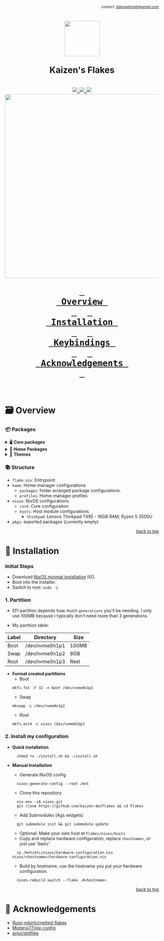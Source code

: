 ###### *<div align=right><sub>contact: dalewaltergh@gmail.com</sub></div>*

<h1 align='center'>  
  <img src='https://files.catbox.moe/i4twd5.png' width='115px' />

  Kaizen's Flakes<br />
  <div align='center'>
    <a href='https://nixos.org'>
      <img src='https://img.shields.io/badge/NixOS-unstable-blue.svg?style=for-the-badge&labelColor=303446&logo=NixOS&logoColor=white&color=91D7E3'>
    </a>
    <a href='https://github.com/kaizen-dw/Flakes/stargazers'>
      <img src='https://img.shields.io/github/stars/kaizen-dw/FLakes?color=F5BDE6&labelColor=303446&style=for-the-badge&logo=starship&logoColor=F5BDE6'>
    </a>
    <a href='https://github.com/kaizen-dw/Flakes/'>
      <img src='https://img.shields.io/github/repo-size/kaizen-dw/Flakes?color=C6A0F6&labelColor=303446&style=for-the-badge&logo=github&logoColor=C6A0F6'>
    </a>
    <img src='https://raw.githubusercontent.com/catppuccin/catppuccin/main/assets/palette/macchiato.png' width='600px' />
  </div>


  **[<kbd> <br> Overview <br> </kbd>](#-Overview)** 
  **[<kbd> <br> Installation <br> </kbd>](#-Installation)** 
  **[<kbd> <br> &nbsp;Keybindings&nbsp; <br> </kbd>](#-Keybindings)** 
  **[<kbd> <br> Acknowledgements&nbsp; <br> </kbd>](#-Acknowledgements)**

</h1><br />

# 🗃️ Overview

### 📦 Packages

<details>
<summary>🖥️ <b>Core packages</b></summary><br />

- Shell: [bash][bash]
- Text Editor: [neovim][neovim]
- Syntax Highlighting: [bat][bat]
- System Resource Monitor: [btop][btop]
- Sound Server: [pipewire][pipewire]
- Containerization Tool: [podman][podman]

</details>

<details>
<summary>🎯 <b>Home Packages</b></summary><br />

- **Terminal:** [Foot][Foot] & [Kitty][Kitty]
- **Text Editor:** [LunarVim][LunarVim] & [VSCodium][VSCodium]
- **Display/Desktop Packages:**
  - Window Manager: [Hyprland][Hyprland]
  - Widgets: [Aylurs Gtk Shell][Ags]
  - Wallpaper: [Swww][Swww]
  - Browser: [Firefox][Firefox]
- **CLI Packages**
  - File Manager: [yazi][yazi]
  - System Information Tool: [neofetch][neofetch]
  - Terminal Multiplexer: [tmux][tmux] & [zellij][zellij]
- **Media Packages**
  - Media Player: [mpv][mpv]
  - Image Viewer: [swayimg][swayimg]
  - Audio Control: [pavucontrol][pavucontrol]
- **Other Packages**
  - Game Engine: [godot][godot]
  - Raster Graphics: [krita][krita]
  - 3D Graphics: [blender][blender]
  - Pixel Art Tool: [aseprite][aseprite]
  - Document Viewer: [zathura][zathura]

</details>

<details>
<summary>🎨 <b>Themes</b></summary>

- Color Scheme: [Catppuccin][Catppuccin]
- Cursor: [Bibata Modern Ice][Bibata-Cursor]
- Icons: [Papirus Dark][Papirus-icon-theme]

</details>

### 📚 Structure
- `flake.nix`: Entrypoint
- `home`: Home-manager configurations
    - `packages`: folder arranged package configurations.
    - `profiles`: Home-manager profiles
- `nixos`: NixOS configurations.
    - `core`: Core configuration
    - `hosts`: Host module configurations
        - `thinkpad`: Lenovo Thinkpad T495 - 16GB RAM, Ryzen 5 3500U
- `pkgs`: exported packages (currently empty)

<p align="right"><a href="#top">back to top</a></p>

# 🚀 Installation
### Initial Steps
- Download [NixOS minimal installation](https://nixos.org/download) ISO.
- Boot into the installer.
- Switch to root: `sudo -i`

### 1. Partition
- EFI partition depends how much `generations` you'll be needing. I only use 100MB because I typically don't need more than 3 generations.

- My partition table:

| Label |   Directory    | Size  |
| ----- | -------------- | ----- |
| Boot  | /dev/nvme0n1p1 | 100MB |
| Swap  | /dev/nvme0n1p2 |  8GB  |
| Root  | /dev/nvme0n1p3 | Rest  |

- **Format created partitions**
    - Boot
    ```
    mkfs.fat -F 32 -n boot /dev/nvme0n1p1
    ```
    - Swap
    ```
    mkswap -L /dev/nvme0n1p2
    ```
    - Root
    ```
    mkfs.ext4 -L nixos /dev/nvme0n1p3
    ```

### 2. Install my configuration
- **Quick installation**
  ```
    chmod +x ./install.sh && ./install.sh
  ```

- **Manual Installation**
  - Generate NixOS config

  ```
    nixos-generate-config --root /mnt
  ```

  - Clone this repository

  ```
    nix-env -iA nixos.git 
    git clone https://github.com/kaizen-dw/Flakes && cd Flakes
  ```

  - Add Submodules (Ags widgets)

  ```
    git submodule init && git submodule update
  ```

  - Optional: Make your own host at `Flakes/nixos/hosts`
  - Copy and replace hardware configuration, replace `<hostname>`, or just use 'basic'

  ```
    cp /mnt/etc/nixos/hardware-configuration.nix nixos/<hostname>/hardware-configuration.nix
  ```

  - Build by hostname, use the hostname you put your hardware configuration. 

  ```
    nixos-rebuild switch --flake .#<hostname>
  ```

<p align="right"><a href="#top">back to top</a></p>

# 💐 Acknowledgements

- [Ruixi-rebirth/melted-flakes](Ruixi)
- [Misterio77/nix-config](Misterio77)
- [aylur/dotfiles](Aylur)

<!-- Links -->
[Hyprland]: ../home/packages/desktop/hyprland/default.nix 
[Ags]: ../home/packages/desktop/ags/default.nix
[Swww]: https://github.com/LGFae/swww

[tmux]: https://github.com/tmux/tmux
[zellij]: https://github.com/zellij-org/zellij
[neofetch]: https://github.com/dylanaraps/neofetch

[bash]: ../nixos/core/programs.nix
[bat]: ../home/packages/cli/bat.nix
[pipewire]: ../nixos/core/services.nix
[podman]: ../nixos/core/virtualisation.nix

[Foot]: ../home/packages/terminal/foot.nix
[Kitty]: ../home/packages/terminal/kitty/default.nix

[Firefox]: ../home/packages/browser/firefox.nix 
[LunarVim]: ../home/packages/editor/lunarvim.nix
[neovim]: https://github.com/kaizen-dw/neovim-config
[VSCodium]: ../home/packages/editor/vscodium/default.nix

[Bibata-Cursor]: https://github.com/ful1e5/Bibata_Cursor
[Catppuccin]: https://github.com/catppuccin/catppuccin
[Papirus-icon-theme]: https://github.com/PapirusDevelopmentTeam/papirus-icon-theme

[yazi]: https://github.com/sxyazi/yazi

[pavucontrol]: https://github.com/pulseaudio/pavucontrol
[aseprite]: https://www.aseprite.org/
[krita]: https://krita.org/en/
[blender]: https://www.blender.org/
[godot]: https://godotengine.org/

[btop]: ../home/packages/cli/btop.nix
[mpv]: ../home/packages/media/mpv.nix 
[Starship]: ../home/packages/shell/starship.nix
[zathura]: ../home/packages/tools/zathura.nix
[sioyek]: ../home/packages/tools/sioyek.nix
[swayimg]: https://github.com/artemsen/swayimg


<!-- Acknowledgements -->
[Ruixi]: https://github.com/Ruixi-rebirth/flakes
[Misterio77]: https://github.com/Misterio77/nix-config
[Aylur]: https://github.com/aylur/dotfiles
